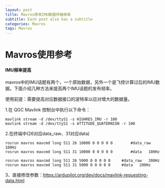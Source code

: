 ```yaml
---
layout: post
title: Mavros修改IMU数据传输频率
subtitle: Each post also has a subtitle
categories: Mavros
tags: Mavros
---
```


# Mavros使用参考

#### IMU频率提高

mavros中的IMU话题有两个，一个原始数据，另外一个是飞控计算过后的IMU数据。下面介绍几种方法来提高两个IMU话题的发布频率。

使用前提：需要提高对应数据接口的波特率以应对增大的数据量。

1.在 QGC Mavlink 控制台中执行以下命令：

```
mavlink stream -d /dev/ttyS1 -s HIGHRES_IMU -r 100
mavlink stream -d /dev/ttyS1 -s ATTITUDE_QUATERNION -r 100
```

2.在终端中(26对应data_raw、31对应data)

```
rosrun mavros mavcmd long 511 26 10000 0 0 0 0 0		#data_raw   100Hz
rosrun mavros mavcmd long 511 31 10000 0 0 0 0 0		#data   100Hz

rosrun mavros mavcmd long 511 26 5000 0 0 0 0 0		#data_raw   200Hz
rosrun mavros mavcmd long 511 31 5000 0 0 0 0 0		#data   200Hz
```

3、直接修改参数：https://ardupilot.org/dev/docs/mavlink-requesting-data.html